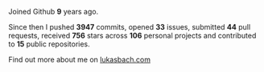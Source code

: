 Joined Github **9** years ago.

Since then I pushed **3947** commits, opened **33** issues, submitted **44** pull requests, received **756** stars across **106** personal projects and contributed to **15** public repositories.

Find out more about me on [lukasbach.com](https://lukasbach.com)
